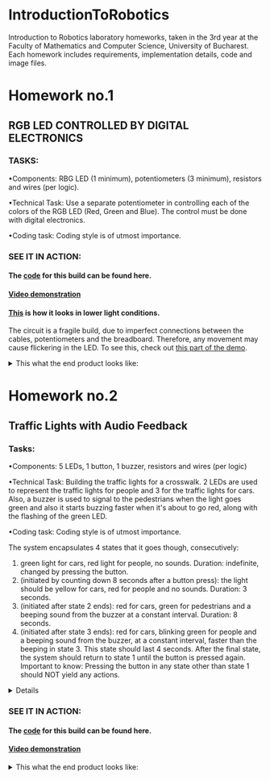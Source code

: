 # IntroductionToRobotics
Introduction to Robotics laboratory homeworks, taken in the 3rd year at the Faculty of Mathematics and Computer Science, University of Bucharest. Each homework includes requirements, implementation details, code and image files.

# Homework no.1

## RGB LED CONTROLLED BY DIGITAL ELECTRONICS


### TASKS:
•Components: RBG LED (1 minimum), potentiometers (3 minimum), resistors and wires (per logic).

•Technical Task: Use a separate potentiometer in controlling each of the colors of the RGB LED (Red, Green and Blue). The control must be done with digital electronics.

•Coding task: Coding style is of utmost importance.

### SEE IT IN ACTION:

#### The [code](https://github.com/BogdanPopel/IntroductionToRobotics/blob/main/Tema%201%20-%20RGBwithPotentiometers.ino) for this build can be found here.

#### [Video demonstration](https://www.youtube.com/watch?v=3S08bdfMk_I)

#### [This](https://youtu.be/3S08bdfMk_I?t=61) is how it looks in lower light conditions.

The circuit is a fragile build, due to imperfect connections between the cables, potentiometers and the breadboard. Therefore, any movement may cause flickering in the LED. To see this, check out [this part of the demo](https://youtu.be/3S08bdfMk_I?t=117).
<details>
<summary>This what the end product looks like:</summary>

![WhatsApp Image 2022-10-26 at 18 36 58](https://user-images.githubusercontent.com/79463256/198071657-169fc7c2-7aa7-4970-a026-ca6d22fd3b43.jpeg)
![WhatsApp Image 2022-10-26 at 18 36 55](https://user-images.githubusercontent.com/79463256/198071709-af636a55-08df-4f6a-be0e-233ffaf9b658.jpeg)
![WhatsApp Image 2022-10-26 at 18 36 55 (1)](https://user-images.githubusercontent.com/79463256/198071793-ae9c3136-dc80-4733-a8b5-42718f0aa811.jpeg)
![WhatsApp Image 2022-10-26 at 18 36 55 (2)](https://user-images.githubusercontent.com/79463256/198071815-6d67d5b4-e5ab-4c65-b0a5-b7b7dba22e36.jpeg)
![WhatsApp Image 2022-10-26 at 18 36 56 (1)](https://user-images.githubusercontent.com/79463256/198071875-20bc3688-e63f-4feb-baf8-a5fe48c9951d.jpeg)
![WhatsApp Image 2022-10-26 at 18 36 57](https://user-images.githubusercontent.com/79463256/198071913-9f5cd657-c2e3-42a0-ab5e-ee9bdd211af7.jpeg)
![WhatsApp Image 2022-10-26 at 18 36 57 (1)](https://user-images.githubusercontent.com/79463256/198071951-1e2a4617-7835-4fa4-b8de-ee1e91c1ba7d.jpeg)
![WhatsApp Image 2022-10-26 at 18 36 58 (1)](https://user-images.githubusercontent.com/79463256/198072006-c493859b-4a56-4949-aed9-861040026a62.jpeg)
![WhatsApp Image 2022-10-26 at 18 36 56 (2)](https://user-images.githubusercontent.com/79463256/198073066-4761468c-8f01-47cd-8a10-6755b49cb567.jpeg)
</details>

# Homework no.2 

## Traffic Lights with Audio Feedback

### Tasks:

•Components:  5 LEDs, 1 button, 1 buzzer, resistors and wires (per logic)

•Technical Task: Building  the  traffic  lights  for  a  crosswalk. 2 LEDs are used to represent the traffic lights for people and 3 for the traffic lights for cars. Also, a buzzer is used to signal to the pedestrians when the light goes green and also it starts buzzing faster when it's about to go red, along with the flashing of the green LED.

•Coding task: Coding style is of utmost importance.

  The system encapsulates 4 states that it goes though, consecutively:
  
1) green light for cars, red  light for people, no sounds. Duration: indefinite, changed by pressing the button.
2) (initiated by counting down 8 seconds after a button press): the light should be yellow for  cars, red for people and no sounds. Duration: 3 seconds.
3) (initiated after state 2 ends): red for cars, green for pedestrians and a beeping sound from the buzzer at a constant interval. Duration: 8 seconds.
4) (initiated after state 3 ends):  red for cars, blinking green for people and a beeping sound from the buzzer, at a constant interval, faster than the beeping in state 3. This state should last 4 seconds. After the final state, the system should return to state 1 until the button is pressed again.
Important to know: Pressing the button in any state other than state 1 should NOT yield any actions.

<details>
</summary>How should the input of a button be read?</summary>

  The input is registered via a ISR() function called Interrupt, which receives the signal from a button. The signal is then debounced, to be sure it didn't register from interferences or a 'half push' of the button. Esentially, it makes sure that the user pushed the button on purpose and that the push of the button was well executed, resulting in a continous signal. Arduino reads 0s and 1s from the button. To understand it better, you can view the signal recieved from a button like this:
  -bad signal: 1 1 0 0 1 1 0 0 (with ISR) we ignore skip this part
  - good signal: 1 1 1 1 1 1 1 
</details>

### SEE IT IN ACTION:

#### The [code](https://github.com/BogdanPopel/IntroductionToRobotics/blob/main/TrafficLight.ino++++++++++++++++++++) for this build can be found here.

#### [Video demonstration](https://youtu.be/PXnF78SRz44)

<details>
<summary>This what the end product looks like:</summary>

![WhatsApp Image 2022-11-03 at 00 45 04](https://user-images.githubusercontent.com/79463256/199616720-2daaf8ba-8761-4873-8160-88ad13662cf7.jpeg)

![WhatsApp Image 2022-11-03 at 00 45 06](https://user-images.githubusercontent.com/79463256/199616724-a1717c5c-2d5a-4a12-be2a-86b7c10420dc.jpeg)

![WhatsApp Image 2022-11-03 at 00 45 05 (2)](https://user-images.githubusercontent.com/79463256/199616728-2c6205c7-51ca-481f-8bc8-fbefc14eb5f1.jpeg)

![WhatsApp Image 2022-11-03 at 00 45 05 (1)](https://user-images.githubusercontent.com/79463256/199616730-5647d9c7-e186-445e-9076-f4bbee9165c8.jpeg)

![WhatsApp Image 2022-11-03 at 00 45 05](https://user-images.githubusercontent.com/79463256/199616731-3054c80e-ab3d-4f10-8112-0e874d6e90d5.jpeg)
</details>
